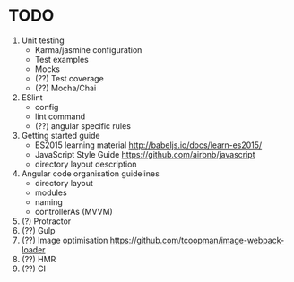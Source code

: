 # TODO

1. Unit testing
   - Karma/jasmine configuration
   - Test examples
   - Mocks
   - (??) Test coverage
   - (??) Mocha/Chai 
2. ESlint
   - config
   - lint command
   - (??) angular specific rules
3. Getting started guide
   - ES2015 learning material http://babeljs.io/docs/learn-es2015/
   - JavaScript Style Guide https://github.com/airbnb/javascript
   - directory layout description
4. Angular code organisation guidelines 
   - directory layout
   - modules
   - naming
   - controllerAs  (MVVM)
5. (?)  Protractor
6. (??) Gulp
7. (??) Image optimisation https://github.com/tcoopman/image-webpack-loader
8. (??) HMR 
9. (??) CI